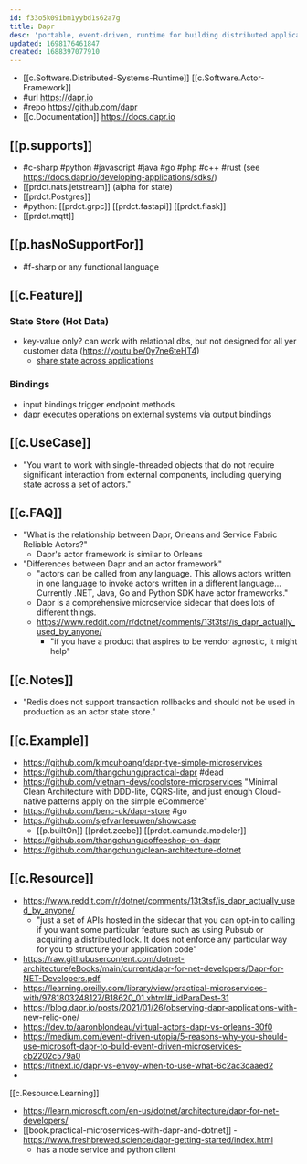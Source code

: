 ```yaml
---
id: f33o5k09ibm1yybd1s62a7g
title: Dapr
desc: 'portable, event-driven, runtime for building distributed applications'
updated: 1698176461847
created: 1688397077910
---
```


- [[c.Software.Distributed-Systems-Runtime]] [[c.Software.Actor-Framework]]
- #url https://dapr.io
- #repo https://github.com/dapr
- [[c.Documentation]] https://docs.dapr.io

## [[p.supports]]

- #c-sharp #python #javascript #java #go #php #c++ #rust (see https://docs.dapr.io/developing-applications/sdks/)
- [[prdct.nats.jetstream]] (alpha for state)
- [[prdct.Postgres]]
- #python: [[prdct.grpc]] [[prdct.fastapi]] [[prdct.flask]]
- [[prdct.mqtt]]

## [[p.hasNoSupportFor]]

- #f-sharp or any functional language

## [[c.Feature]]

### State Store (Hot Data)

- key-value only? can work with relational dbs, but not designed for all yer customer data (https://youtu.be/0y7ne6teHT4)
  - [share state across applications](https://docs.dapr.io/developing-applications/building-blocks/state-management/howto-share-state/)

### Bindings

- input bindings trigger endpoint methods
- dapr executes operations on external systems via output bindings

## [[c.UseCase]]

- "You want to work with single-threaded objects that do not require significant interaction from external components, including querying state across a set of actors."

## [[c.FAQ]]

- "What is the relationship between Dapr, Orleans and Service Fabric Reliable Actors?"
  - Dapr's actor framework is  similar to Orleans
- "Differences between Dapr and an actor framework"
  - "actors can be called from any language. This allows actors written in one language to invoke actors written in a different language... Currently .NET, Java, Go and Python SDK have actor frameworks."
  -  Dapr is a comprehensive microservice sidecar that does lots of different things.
    - https://www.reddit.com/r/dotnet/comments/13t3tsf/is_dapr_actually_used_by_anyone/ 
      - "if you have a product that aspires to be vendor agnostic, it might help"

## [[c.Notes]]

- "Redis does not support transaction rollbacks and should not be used in production as an actor state store."

## [[c.Example]]

- https://github.com/kimcuhoang/dapr-tye-simple-microservices
- https://github.com/thangchung/practical-dapr #dead
- https://github.com/vietnam-devs/coolstore-microservices "Minimal Clean Architecture with DDD-lite, CQRS-lite, and just enough Cloud-native patterns apply on the simple eCommerce"
- https://github.com/benc-uk/dapr-store #go
- https://github.com/sjefvanleeuwen/showcase
  - [[p.builtOn]] [[prdct.zeebe]] [[prdct.camunda.modeler]]
- https://github.com/thangchung/coffeeshop-on-dapr
- https://github.com/thangchung/clean-architecture-dotnet

## [[c.Resource]]

- https://www.reddit.com/r/dotnet/comments/13t3tsf/is_dapr_actually_used_by_anyone/
  - "just a set of APIs hosted in the sidecar that you can opt-in to calling if you want some particular feature such as using Pubsub or acquiring a distributed lock. It does not enforce any particular way for you to structure your application code"
- https://raw.githubusercontent.com/dotnet-architecture/eBooks/main/current/dapr-for-net-developers/Dapr-for-NET-Developers.pdf
- https://learning.oreilly.com/library/view/practical-microservices-with/9781803248127/B18620_01.xhtml#_idParaDest-31
- https://blog.dapr.io/posts/2021/01/26/observing-dapr-applications-with-new-relic-one/
- https://dev.to/aaronblondeau/virtual-actors-dapr-vs-orleans-30f0
 - https://medium.com/event-driven-utopia/5-reasons-why-you-should-use-microsoft-dapr-to-build-event-driven-microservices-cb2202c579a0
- https://itnext.io/dapr-vs-envoy-when-to-use-what-6c2ac3caaed2
- 
[[c.Resource.Learning]]

- https://learn.microsoft.com/en-us/dotnet/architecture/dapr-for-net-developers/
- [[book.practical-microservices-with-dapr-and-dotnet]]                            - https://www.freshbrewed.science/dapr-getting-started/index.html
  - has a node service and python client